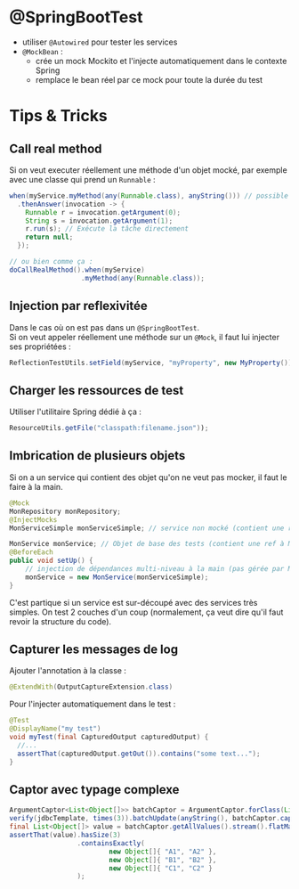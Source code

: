 # @SpringBootTest
- utiliser `@Autowired` pour tester les services
- `@MockBean` :
  - crée un mock Mockito et l'injecte automatiquement dans le contexte Spring
  - remplace le bean réel par ce mock pour toute la durée du test

# Tips & Tricks
## Call real method
Si on veut executer réellement une méthode d'un objet mocké, par exemple avec une classe qui prend un `Runnable` :  
```java
when(myService.myMethod(any(Runnable.class), anyString())) // possible aussi avec "doAnswer"
  .thenAnswer(invocation -> {
    Runnable r = invocation.getArgument(0);
    String s = invocation.getArgument(1);
    r.run(s); // Exécute la tâche directement
    return null;
  });

// ou bien comme ça :
doCallRealMethod().when(myService)
                  .myMethod(any(Runnable.class));
```

## Injection par reflexivitée
Dans le cas où on est pas dans un `@SpringBootTest`.  
Si on veut appeler réellement une méthode sur un `@Mock`, il faut lui injecter ses propriétées :  
```java
ReflectionTestUtils.setField(myService, "myProperty", new MyProperty());
```

## Charger les ressources de test
Utiliser l'utilitaire Spring dédié à ça : 
```java
ResourceUtils.getFile("classpath:filename.json"));
```

## Imbrication de plusieurs objets
Si on a un service qui contient des objet qu'on ne veut pas mocker, il faut le faire à la main.  
```java
@Mock
MonRepository monRepository;
@InjectMocks
MonServiceSimple monServiceSimple; // service non mocké (contient une ref à MonRepository)

MonService monService; // Objet de base des tests (contient une ref à MonServiceSimple)
@BeforeEach
public void setUp() {
    // injection de dépendances multi-niveau à la main (pas gérée par Mockito)
    monService = new MonService(monServiceSimple);
}
```
C'est partique si un service est sur-découpé avec des services très simples.
On test 2 couches d'un coup (normalement, ça veut dire qu'il faut revoir la structure du code).

## Capturer les messages de log
Ajouter l'annotation à la classe :  
```java
@ExtendWith(OutputCaptureExtension.class)
```
Pour l'injecter automatiquement dans le test :  
```java
@Test
@DisplayName("my test")
void myTest(final CapturedOutput capturedOutput) {
  //...
  assertThat(capturedOutput.getOut()).contains("some text...");
}
```

## Captor avec typage complexe
```java
ArgumentCaptor<List<Object[]>> batchCaptor = ArgumentCaptor.forClass(List.class); // warning, mais c'est pour l'exemple
verify(jdbcTemplate, times(3)).batchUpdate(anyString(), batchCaptor.capture());
final List<Object[]> value = batchCaptor.getAllValues().stream().flatMap(List::stream).toList();
assertThat(value).hasSize(3)
                 .containsExactly(
                         new Object[]{ "A1", "A2" },
                         new Object[]{ "B1", "B2" },
                         new Object[]{ "C1", "C2" }
                 );
```

